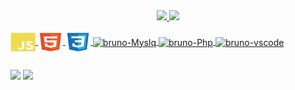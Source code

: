 <div align="center">
  <a href="https://github.com/brunuos/">
  <img height="170em" src="https://github-readme-stats.vercel.app/api?username=brunuos&show_icons=true&theme=darck&include_all_commits=true&count_private=true"/>
  <img height="170em" src="https://github-readme-stats.vercel.app/api/top-langs/?username=brunuos&layout=compact&langs_count=7&theme=darck"/>
</div>
<div style="display: inline_block"><br>
  <img align="center" alt="bruno-Js" height="30" width="40" src="https://raw.githubusercontent.com/devicons/devicon/master/icons/javascript/javascript-plain.svg">
  <img align="center" alt="bruno-HTML" height="30" width="40" src="https://raw.githubusercontent.com/devicons/devicon/master/icons/html5/html5-original.svg">
  <img align="center" alt="bruno-CSS" height="30" width="40" src="https://raw.githubusercontent.com/devicons/devicon/master/icons/css3/css3-original.svg">
  <img align="center" alt="bruno-Myslq" height="30" width="40" src="https://cdn.jsdelivr.net/gh/devicons/devicon/icons/mysql/mysql-original-wordmark.svg" />
  <img align="center" alt="bruno-Php" height="30" width="40" src="https://www.php.net/images/logos/new-php-logo.svg" />
  <img align="center" alt="bruno-vscode" height="30" width="40" src="https://cdn.jsdelivr.net/gh/devicons/devicon/icons/vscode/vscode-original.svg" src="https://media.discordapp.net/attachments/639956127056134178/890373478988013628/Publicacoes_Instagram_1_1.png?width=676&height=676">
</div>

##

<div> 
  <a href="https://www.instagram.com/brunu_us/" target="_blank"><img src="https://img.shields.io/badge/-Instagram-%23E4405F?style=for-the-badge&logo=instagram&logoColor=white" target="_blank"></a>
  <a href = "mailto:bsaragao1990@gmail.com"><img src="https://img.shields.io/badge/-Gmail-%23333?style=for-the-badge&logo=gmail&logoColor=white" target="_blank"></a> 

 
</div>
